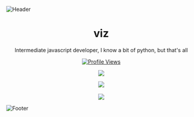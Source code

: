 ![Header](./header.png)

<h1 align="center">viz</h1>
<p align="center">Intermediate javascript developer, I know a bit of python, but that's all</p>
<a href="https://github.com/viz">
  <p align="center">
    <img src="https://komarev.com/ghpvc/?username=viz2222" alt="Profile Views">
  </p>
</a>

<p align="center">
  <img src="https://github-readme-stats.vercel.app/api/?username=viz2222&title_color=4F8CC9&text_color=9f9f9f&show_icons=true&bg_color=00000000&hide_border=true&icon_color=4F8CC9&hide_title=true&count_private=true" />
</p>

<p align="center">
  <img src="https://discord.c99.nl/widget/theme-4/853261587061014549.png" />
  <br />
  <br />
  <img src="https://github-profile-trophy.vercel.app/?username=viz2222&theme=nord&margin-w=15&margin-h=1&column=6" />
</p>

![Footer](./footer.png)
